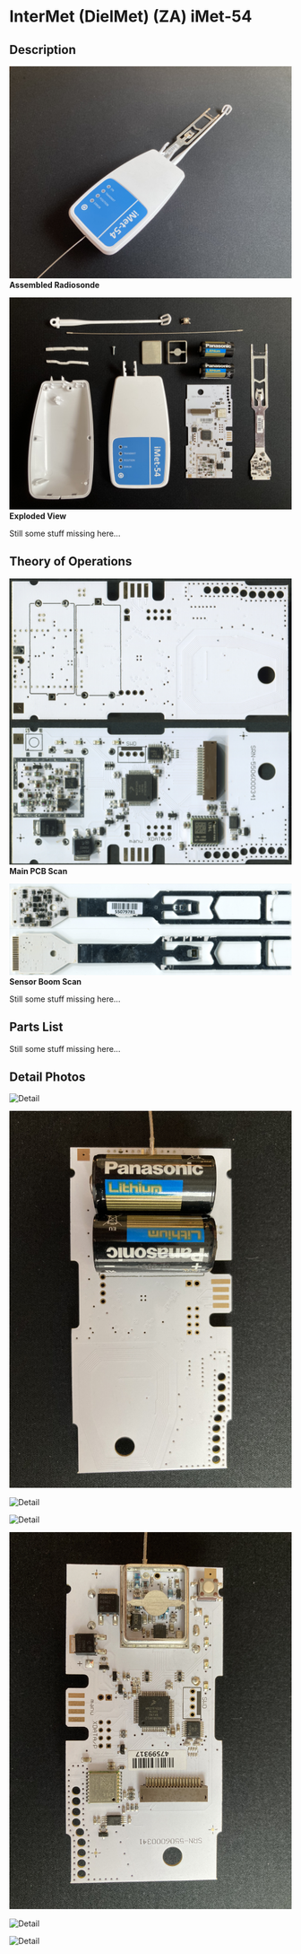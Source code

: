 # InterMet (DielMet) (ZA) iMet-54

## Description

![Assembled Radiosonde](assembled.jpg)
**Assembled Radiosonde**

![Exploded View](exploded_view.jpg)
**Exploded View**

Still some stuff missing here...

## Theory of Operations

![Main PCB Scan](pcb.jpg)
**Main PCB Scan**

![Sensor Boom Scan](sensorboom.jpg)
**Sensor Boom Scan**

Still some stuff missing here...

## Parts List

Still some stuff missing here...

## Detail Photos

![Detail](detail/detail01.jpg)

![Detail](detail/detail02.jpg)

![Detail](detail/detail03.jpg)

![Detail](detail/detail04.jpg)

![Detail](detail/detail05.jpg)

![Detail](detail/detail06.jpg)

![Detail](detail/detail07.jpg)


